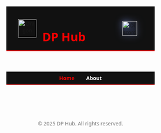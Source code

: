 <html lang="en">
<head>
  <meta charset="UTF-8" />
  <meta name="viewport" content="width=device-width, initial-scale=1.0"/>
  <title>DP Hub – Top Roblox Scripts</title>
  <style>
    * {
      margin: 0;
      padding: 0;
      box-sizing: border-box;
      font-family: 'Segoe UI', sans-serif;
    }

    body {
      background: #000;
      color: #fff;
      overflow-x: hidden;
      position: relative;
    }

    canvas#bg {
      position: fixed;
      top: 0;
      left: 0;
      z-index: 0;
    }

    header {
      background-color: #111;
      border-bottom: 2px solid red;
      padding: 1rem 2rem;
      display: flex;
      align-items: center;
      position: relative;
      z-index: 1;
    }

    header img {
      width: 50px;
      height: 50px;
      margin-right: 1rem;
    }

    header h1 {
      color: red;
      font-size: 2rem;
      font-weight: bold;
    }

    .discord-icon {
      margin-left: auto;
    }

    .discord-icon img {
      width: 40px;
      height: 40px;
      filter: drop-shadow(0 0 10px #7289da);
      transition: transform 0.3s ease, filter 0.3s ease;
    }

    .discord-icon img:hover {
      transform: scale(1.1);
      filter: drop-shadow(0 0 15px #7289da);
    }

    .nav-bar {
      display: flex;
      justify-content: center;
      background: #111;
      padding: 0.5rem;
      gap: 2rem;
      border-bottom: 1px solid red;
    }

    .nav-bar a {
      color: #fff;
      text-decoration: none;
      font-weight: bold;
      transition: color 0.3s;
    }

    .nav-bar a:hover,
    .nav-bar .active-tab {
      color: red;
    }

    .section {
      padding: 2rem;
      text-align: center;
    }

    .container {
      position: relative;
      z-index: 1;
      padding: 2rem;
      display: grid;
      grid-template-columns: repeat(auto-fill, minmax(300px, 1fr));
      gap: 1.5rem;
    }

    .card {
      background: #1a1a1a;
      border: 1px solid #444;
      border-left: 4px solid red;
      border-radius: 0.5rem;
      padding: 1rem;
      transition: transform 0.2s;
    }

    .card:hover {
      transform: translateY(-5px);
      box-shadow: 0 0 15px red;
    }

    .card h3 {
      color: red;
      margin-bottom: 0.5rem;
    }

    .card p {
      color: #ccc;
      font-size: 0.9rem;
    }

    .card button {
      margin-top: 1rem;
      background: red;
      color: black;
      border: none;
      padding: 0.5rem 1rem;
      border-radius: 4px;
      cursor: pointer;
      font-weight: bold;
    }

    .card button:hover {
      background: #ff4d4d;
    }

    footer {
      text-align: center;
      padding: 2rem;
      font-size: 0.875rem;
      color: #777;
      z-index: 1;
      position: relative;
    }

    textarea {
      display: none;
    }
  </style>
</head>
<body>

<canvas id="bg"></canvas>

<header>
  <img src="https://yt3.googleusercontent.com/VZFsH87J_cdIIAUJgNQEj0SYUSCu9xYOwAvFj73Sbrr9u6914UXUHEBnLhdOPMbDNQWuJzG3Omc=s900-c-k-c0x00ffffff-no-rj" alt="Dragon">
  <h1>DP Hub</h1>
  <a href="https://discord.gg/cVX9QpPkYE" target="_blank" class="discord-icon">
    <img src="https://i.pinimg.com/1200x/c1/62/5d/c1625d28e215bde2df23e15d3f950cfe.jpg" alt="Discord" />
  </a>
</header>

<nav class="nav-bar">
  <a href="#home" class="active-tab">Home</a>
  <a href="#about">About</a>
</nav>

<div class="container" id="home">
  <!-- Top 15 Script Cards -->
  <script>
    const scripts = [
      { title: "Blox Fruits Script", desc: "Auto Chest", code: `loadstring(game:HttpGet("https://coolxplo.github.io/DP-HUB-coolxplo/Blox Fruit.lua"))()` },
      { title: "Universal Infinite HP", desc: "Full Protection in some games", code: `loadstring(game:HttpGet('https://raw.githubusercontent.com/COOLXPLO/DP-HUB-coolxplo/refs/heads/main/antiknock.lua'))()` },
      { title: "Tower Of Hell", desc: "Fly, Float, Instant Win ,Tool giver", code: `loadstring(game:HttpGet("https://coolxplo.github.io/DP-HUB-coolxplo/Tower%20Of%20Hell.lua", true))()` },
      { title: "Driving Empire", desc: "Auto Farm, Car Fly", code: `loadstring(game:HttpGet("https://raw.githubusercontent.com/COOLXPLO/DP-HUB-coolxplo/refs/heads/main/Driving%20Empire.lua", true))()` },
      { title: "Funnel Tycoon 2", desc: "Inf Money", code: `loadstring(game:HttpGet("https://coolxplo.github.io/DP-HUB-coolxplo/FunnelTycoon2.lua", true))()` },
      { title: "The $1,000,000 Glass Bridge", desc: "Inf Money", code: `loadstring(game:HttpGet("https://coolxplo.github.io/DP-HUB-coolxplo/TheGlassBridge.lua", true))()` },
      { title: "The Storage", desc: "Inf Money, Much More", code: `loadstring(game:HttpGet("https://raw.githubusercontent.com/CoolXplo/DP-HUB-coolxplo/main/The_Storage.lua"))()` },
      { title: "Drill Digging Simulator", desc: "Inf Money,Gems, Gets all drills", code: `loadstring(game:HttpGet("https://raw.githubusercontent.com/COOLXPLO/DP-HUB-coolxplo/refs/heads/main/Drill.lua"))()` },
      { title: "Murder Mystery 2", desc: "Get Win everytime", code: `loadstring(game:HttpGet('https://raw.githubusercontent.com/COOLXPLO/DP-HUB-coolxplo/refs/heads/main/MM2.lua'))()` },
      { title: "Starving Artists", desc: "Auto Draw Arts", code: `loadstring(game:HttpGet('https://raw.githubusercontent.com/COOLXPLO/DP-HUB-coolxplo/refs/heads/main/starving%20artists.lua'))()` },
      { title: "Break in story", desc: "Role changer, Tool Giver", code: `loadstring(game:HttpGet("https://raw.githubusercontent.com/COOLXPLO/DP-HUB-coolxplo/refs/heads/main/BreakInStory.lua"))()` },
      { title: "Eat Blobs Simulator", desc: "Turn Inf Size", code: `loadstring(game:HttpGet('https://raw.githubusercontent.com/COOLXPLO/DP-HUB-coolxplo/refs/heads/main/EatBlobsSimulator.lua'))()` },
      { title: "Dig to Earth's CORE", desc: "Auto Wins", code: `loadstring(game:HttpGet("https://raw.githubusercontent.com/COOLXPLO/DP-HUB-coolxplo/refs/heads/main/Dig%20to%20Earth's%20CORE.lua"))()` },
      { title: "Westbound", desc: "Auto Bonds", code: `loadstring(game:HttpGet('https://raw.githubusercontent.com/COOLXPLO/DP-HUB-coolxplo/refs/heads/main/westbond.lua'))()` },
      { title: "Blade Ball", desc: "Auto Parry, Much More", code: `loadstring(game:HttpGet("https://raw.githubusercontent.com/COOLXPLO/DP-HUB-coolxplo/refs/heads/main/bladeball.lua"))()` },
      { title: "Graphic Controller", desc: "", code: `loadstring(game:HttpGet("https://raw.githubusercontent.com/COOLXPLO/DP-HUB-coolxplo/refs/heads/main/Graphic%20controller.lua"))()` },
      { title: "Bubble Gum Simulator INFINITY", desc: "Auto farm", code: `loadstring(game:HttpGet("https://raw.githubusercontent.com/COOLXPLO/DP-HUB-coolxplo/refs/heads/main/Bumblegum.lua"))()` },
      { title: "Color Game", desc: "Inf Everything", code: `loadstring(game:HttpGet("https://raw.githubusercontent.com/COOLXPLO/DP-HUB-coolxplo/refs/heads/main/ColorGame.lua"))()` },
      { title: "Universal Aimbot and ESP", desc: "Every Shooting Game", code: `loadstring(game:HttpGet("https://raw.githubusercontent.com/COOLXPLO/DP-HUB-coolxplo/refs/heads/main/UniversalAim.lua"))()` },
      { title: "Ninja Legends", desc: "Auto Everthing", code: `loadstring(game:HttpGet("https://raw.githubusercontent.com/COOLXPLO/DP-HUB-coolxplo/refs/heads/main/NINJA.lua"))()` },
    ];

    document.write(
      scripts.map(script => `
        <div class="card">
          <h3>${script.title}</h3>
          <p>${script.desc}</p>
          <button onclick="copyScript(\`${script.code}\`)">Copy Script</button>
        </div>
      `).join("")
    );
  </script>
</div>

<section id="about" class="section" style="display: none;">
  <h2 style="color: red;">About</h2>
  <p><strong>Made by:</strong> Plo_mex and IamUnknown77</p>

  <h3>Introduction</h3>
  <p>DP Hub – The Ultimate Roblox Scripting Hub</p>
  <p>
    Welcome to DP Hub, the next-generation scripting hub designed for Roblox enthusiasts who love customization, efficiency, and powerful scripts. Created by Plo_mex and iamunknown77, DP Hub brings you a seamless experience with high-quality scripts that work on top executors like Dex, Delta, and Vega X.
  </p>

  <h3>Why Choose DP Hub?</h3>
  <ul style="text-align: left; max-width: 600px; margin: 0 auto;">
    <li>✅ Powerful & Optimized Scripts – Enjoy well-coded scripts designed for smooth performance.</li>
    <li>✅ Wide Executor Compatibility – Works with all good executors, ensuring a hassle-free experience.</li>
    <li>✅ User-Friendly Interface – Designed for both beginners and experienced scripters.</li>
    <li>✅ Regular Updates – Stay ahead with frequently updated scripts.</li>
    <li>✅ Free & Reliable – No unnecessary paywalls, just quality scripts for everyone.</li>
  </ul>

  <p>Whether you're looking for automation, customization, or simply fun enhancements in your favorite games, DP Hub has got you covered! 🚀</p>
</section>

<footer>
  &copy; 2025 DP Hub. All rights reserved.
</footer>

<textarea id="scriptBox"></textarea>
<script>
  function copyScript(text) {
    const box = document.getElementById("scriptBox");
    box.style.display = "block";
    box.value = text;
    box.select();
    document.execCommand("copy");
    box.style.display = "none";
    alert("✅ Script copied!");
  }
</script>

<script>
  const tabs = document.querySelectorAll('.nav-bar a');
  const aboutSection = document.getElementById('about');
  const homeSection = document.getElementById('home');

  tabs.forEach(tab => {
    tab.addEventListener('click', e => {
      e.preventDefault();
      const target = tab.getAttribute('href').substring(1);

      if (target === 'about') {
        aboutSection.style.display = 'block';
        homeSection.style.display = 'none';
      } else {
        aboutSection.style.display = 'none';
        homeSection.style.display = 'grid';
      }

      tabs.forEach(t => t.classList.remove('active-tab'));
      tab.classList.add('active-tab');
    });
  });
</script>

<!-- Particle Background Script -->
<script>
  const canvas = document.getElementById("bg");
  const ctx = canvas.getContext("2d");
  canvas.width = window.innerWidth;
  canvas.height = window.innerHeight;

  const particles = [];
  for (let i = 0; i < 100; i++) {
    particles.push({
      x: Math.random() * canvas.width,
      y: Math.random() * canvas.height,
      r: Math.random() * 2 + 1,
      d: Math.random() * 1,
    });
  }

  function draw() {
    ctx.clearRect(0, 0, canvas.width, canvas.height);
    ctx.fillStyle = "white";
    for (let i = 0; i < particles.length; i++) {
      const p = particles[i];
      ctx.beginPath();
      ctx.arc(p.x, p.y, p.r, 0, Math.PI * 2, true);
      ctx.fill();
    }
    update();
  }

  function update() {
    for (let i = 0; i < particles.length; i++) {
      const p = particles[i];
      p.y += p.d;
      if (p.y > canvas.height) {
        p.y = 0;
        p.x = Math.random() * canvas.width;
      }
    }
  }

  setInterval(draw, 33);
  window.onresize = () => {
    canvas.width = window.innerWidth;
    canvas.height = window.innerHeight;
  };
</script>
</body>
</html>

